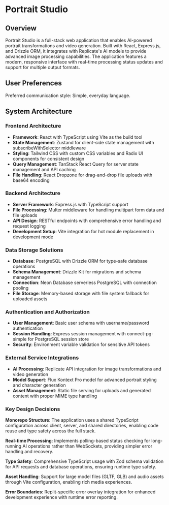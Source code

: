 # Portrait Studio

## Overview

Portrait Studio is a full-stack web application that enables AI-powered portrait transformations and video generation. Built with React, Express.js, and Drizzle ORM, it integrates with Replicate's AI models to provide advanced image processing capabilities. The application features a modern, responsive interface with real-time processing status updates and support for multiple output formats.

## User Preferences

Preferred communication style: Simple, everyday language.

## System Architecture

### Frontend Architecture
- **Framework**: React with TypeScript using Vite as the build tool
- **State Management**: Zustand for client-side state management with subscribeWithSelector middleware
- **Styling**: Tailwind CSS with custom CSS variables and Radix UI components for consistent design
- **Query Management**: TanStack React Query for server state management and API caching
- **File Handling**: React Dropzone for drag-and-drop file uploads with base64 encoding

### Backend Architecture
- **Server Framework**: Express.js with TypeScript support
- **File Processing**: Multer middleware for handling multipart form data and file uploads
- **API Design**: RESTful endpoints with comprehensive error handling and request logging
- **Development Setup**: Vite integration for hot module replacement in development mode

### Data Storage Solutions
- **Database**: PostgreSQL with Drizzle ORM for type-safe database operations
- **Schema Management**: Drizzle Kit for migrations and schema management
- **Connection**: Neon Database serverless PostgreSQL with connection pooling
- **File Storage**: Memory-based storage with file system fallback for uploaded assets

### Authentication and Authorization
- **User Management**: Basic user schema with username/password authentication
- **Session Handling**: Express session management with connect-pg-simple for PostgreSQL session store
- **Security**: Environment variable validation for sensitive API tokens

### External Service Integrations
- **AI Processing**: Replicate API integration for image transformations and video generation
- **Model Support**: Flux Kontext Pro model for advanced portrait styling and character generation
- **Asset Management**: Static file serving for uploads and generated content with proper MIME type handling

### Key Design Decisions

**Monorepo Structure**: The application uses a shared TypeScript configuration across client, server, and shared directories, enabling code reuse and type safety across the full stack.

**Real-time Processing**: Implements polling-based status checking for long-running AI operations rather than WebSockets, providing simpler error handling and recovery.

**Type Safety**: Comprehensive TypeScript usage with Zod schema validation for API requests and database operations, ensuring runtime type safety.

**Asset Handling**: Support for large model files (GLTF, GLB) and audio assets through Vite configuration, enabling rich media experiences.

**Error Boundaries**: Replit-specific error overlay integration for enhanced development experience with runtime error reporting.